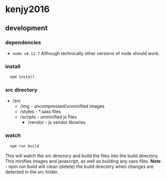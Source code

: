 # kenjy2016

## development

### dependencies
- `node v0.12.7`
Although technically other versions of node should work.

### install
```bash
  npm install
```

### src directory
- /src
  - /img - uncompressed/unminified images
  - /styles - *.sass files
  - /scripts - unminified js files
    - /vendor - js vendor libraries

### watch
```bash
  npm run build
```
This will watch the src directory and build the files into the build directory. This minifies images and javascript, as well as building any sass files.
**Note** - npm run build will clean (delete) the build directory when changes are detected in the src folder.
